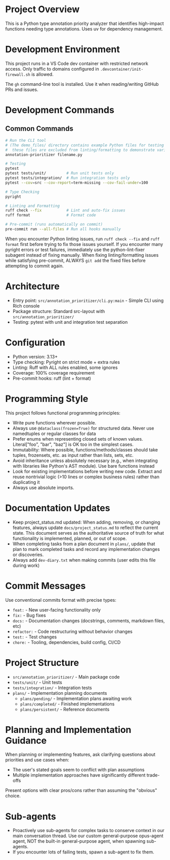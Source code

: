 # Project Overview

This is a Python type annotation priority analyzer that identifies high-impact functions needing type annotations. Uses uv for dependency management.

# Development Environment

This project runs in a VS Code dev container with restricted network access. Only traffic to domains configured in `.devcontainer/init-firewall.sh` is allowed.

The `gh` command-line tool is installed. Use it when reading/writing GitHub PRs and issues.

# Development Commands

## Common Commands
```bash
# Run the CLI tool
# (The demo_files/ directory contains example Python files for testing the tool,
#  these files are excluded from linting/formatting to demonstrate various scenarios)
annotation-prioritizer filename.py

# Testing
pytest
pytest tests/unit/         # Run unit tests only
pytest tests/integration/  # Run integration tests only
pytest --cov=src --cov-report=term-missing --cov-fail-under=100

# Type Checking
pyright

# Linting and Formatting
ruff check --fix           # Lint and auto-fix issues
ruff format                # Format code

# Pre-commit (runs automatically on commit)
pre-commit run --all-files # Run all hooks manually
```

When you encounter Python linting issues, run `ruff check --fix` and `ruff format` first before trying to fix those issues yourself.
If you encounter many pyright errors or test failures, immediately use the python-lint-fixer subagent instead of fixing manually.
When fixing linting/formatting issues while satisfying pre-commit, ALWAYS `git add` the fixed files before attempting to commit again.

# Architecture

- Entry point: `src/annotation_prioritizer/cli.py:main` - Simple CLI using Rich console
- Package structure: Standard src-layout with `src/annotation_prioritizer/`
- Testing: pytest with unit and integration test separation

# Configuration

- Python version: 3.13+
- Type checking: Pyright on strict mode + extra rules
- Linting: Ruff with ALL rules enabled, some ignores
- Coverage: 100% coverage requirement
- Pre-commit hooks: ruff (lint + format)

# Programming Style

This project follows functional programming principles:

- Write pure functions wherever possible.
- Always use `@dataclass(frozen=True)` for structured data. Never use namedtuples or regular classes for data
- Prefer enums when representing closed sets of known values. Literal["foo", "bar", "baz"] is OK too in the simplest cases.
- Immutability: Where possible, functions/methods/classes should take tuples, frozensets, etc. as input rather than lists, sets, etc.
- Avoid inheritance unless absolutely necessary (e.g., when integrating with libraries like Python's AST module). Use bare functions instead
- Look for existing implementations before writing new code. Extract and reuse nontrivial logic (>10 lines or complex business rules) rather than duplicating it
- Always use absolute imports.

# Documentation Updates

- Keep project_status.md updated: When adding, removing, or changing features, always update `docs/project_status.md` to reflect the current state. This document serves as the authoritative source of truth for what functionality is implemented, planned, or out of scope.
- When completing tasks from a plan document in `plans/`, update that plan to mark completed tasks and record any implementation changes or discoveries.
- Always add `dev-diary.txt` when making commits (user edits this file during work)

# Commit Messages

Use conventional commits format with precise types:
- `feat:` - New user-facing functionality only
- `fix:` - Bug fixes
- `docs:` - Documentation changes (docstrings, comments, markdown files, etc)
- `refactor:` - Code restructuring without behavior changes
- `test:` - Test changes
- `chore:` - Tooling, dependencies, build config, CI/CD

# Project Structure

- `src/annotation_prioritizer/` - Main package code
- `tests/unit/` - Unit tests
- `tests/integration/` - Integration tests
- `plans/` - Implementation planning documents
  - `plans/pending/` - Implementation plans awaiting work
  - `plans/completed/` - Finished implementations
  - `plans/persistent/` - Reference documents

# Planning and Implementation Guidance

When planning or implementing features, ask clarifying questions about priorities and use cases when:
- The user's stated goals seem to conflict with plan assumptions
- Multiple implementation approaches have significantly different trade-offs

Present options with clear pros/cons rather than assuming the "obvious" choice.

# Sub-agents

- Proactively use sub-agents for complex tasks to conserve context in our main conversation thread. Use our custom general-purpose opus-agent agent, NOT the built-in general-purpose agent, when spawning sub-agents.
- If you encounter lots of failing tests, spawn a sub-agent to fix them.
